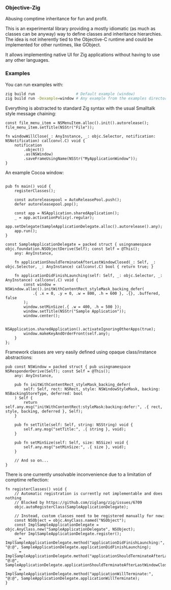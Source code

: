 ### Objective-Zig

Abusing comptime inheritance for fun and profit.

This is an experimental library providing a mostly idiomatic (as much as classes can be anyway)
way to define classes and inheritance hierarchies. The idea is not inherently tied to the Objective-C runtime
and could be implemented for other runtimes, like GObject.

It allows implementing native UI for Zig applications without having to use any other languages.


### Examples

You can run examples with:

```sh
zig build run                  # Default example (window)
zig build run -Dexample=window # Any example from the examples directory
```

Everything is abstracted to standard Zig syntax with the usual Smalltalk style message chaining:

```zig
const file_menu_item = NSMenuItem.alloc().init().autorelease();
file_menu_item.setTitle(NSStr("File"));
```

```zig
fn windowWillClose(_: AnyInstance, _: objc.Selector, notification: NSNotification) callconv(.C) void {
    notification
        .object()
        .as(NSWindow)
        .saveFrameUsingName(NSStr("MyApplicationWindow"));
}
```

An example Cocoa window:

```zig

pub fn main() void {
    registerClasses();
    
    const autoreleasepool = AutoReleasePool.push();
    defer autoreleasepool.pop();
    
    const app = NSApplication.sharedApplication();
    _ = app.activationPolicy(.regular);
    app.setDelegate(SampleApplicationDelegate.alloc().autorelease().any);
    app.run();
}

const SampleApplicationDelegate = packed struct { usingnamespace objc.foundation.NSObjectDerive(Self); const Self = @This();
    any: AnyInstance,
    
    fn applicationShouldTerminateAfterLastWindowClosed(_: Self, _: objc.Selector, _: AnyInstance) callconv(.C) bool { return true; }
    
    fn applicationDidFinishLaunching(self: Self, _: objc.Selector, _: AnyInstance) callconv(.C) void {
        const window = NSWindow.alloc().initWithContentRect_styleMask_backing_defer(
            .{ .x = 0, .y = 0, .w = 800, .h = 600 }, .{}, .buffered, false
        );
        window.setMinSize(.{ .w = 400, .h = 500 });
        window.setTitle(NSStr("Sample Application"));
        window.center();
        
        NSApplication.sharedApplication().activateIgnoringOtherApps(true);
        window.makeKeyAndOrderFront(self.any);
    }
};

```

Framework classes are very easily defined using opaque class/instance abstractions:

```zig
pub const NSWindow = packed struct { pub usingnamespace NSResponderDerive(Self); const Self = @This();
    any: AnyInstance,
    
    pub fn initWithContentRect_styleMask_backing_defer(
        self: Self, rect: NSRect, style: NSWindowStyleMask, backing: NSBackingStoreType, deferred: bool
    ) Self {
        return self.any.msg("initWithContentRect:styleMask:backing:defer:", .{ rect, style, backing, deferred }, Self);
    }
    
    pub fn setTitle(self: Self, string: NSString) void {
        self.any.msg("setTitle:", .{ string }, void);
    }
    
    pub fn setMinSize(self: Self, size: NSSize) void {
        self.any.msg("setMinSize:", .{ size }, void);
    }
    
    // And so on...
}
```

There is one currently unsolvable inconvenience due to a limitation of comptime reflection:

```zig
fn registerClasses() void {
    // Automatic registration is currently not implementable and does nothing
    // Blocked by https://github.com/ziglang/zig/issues/6709
    objc.autoRegisterClass(SampleApplicationDelegate);
    
    // Instead, custom classes need to be registered manually for now:
    const NSObject = objc.AnyClass.named("NSObject");
    const ImplSampleApplicationDelegate = objc.AnyClass.new("SampleApplicationDelegate", NSObject);
    defer ImplSampleApplicationDelegate.register();
    _ = ImplSampleApplicationDelegate.method("applicationDidFinishLaunching:", "@:@", SampleApplicationDelegate.applicationDidFinishLaunching);
    _ = ImplSampleApplicationDelegate.method("applicationShouldTerminateAfterLastWindowClosed:", "@:@", SampleApplicationDelegate.applicationShouldTerminateAfterLastWindowClosed);
    _ = ImplSampleApplicationDelegate.method("applicationWillTerminate:", "@:@", SampleApplicationDelegate.applicationWillTerminate);
}
```
